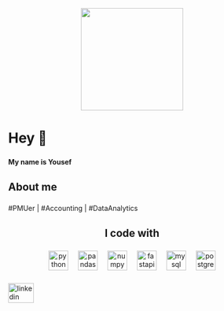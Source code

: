 <div align="center">
  <img height="208" src="https://media.giphy.com/media/v1.Y2lkPTc5MGI3NjExZWJ4bXZieWQ5YXpsbDdkYWwyMThlNXNndno0OXp3eWNweHF6MXV3cSZlcD12MV9naWZzX3NlYXJjaCZjdD1n/SEWEmCymjv8XDbsb8I/giphy.gif"  />
</div>

###

<h1 align="left">Hey 👋</h1>

###

<h4 align="left">My name is Yousef</h4>

###

<h2 align="left">About me</h2>

###

<p align="left"> 


#PMUer | #Accounting | #DataAnalytics </p>

###

<h2 align="center">I code with</h2>

###

<div align="center">
  <img src="https://cdn.jsdelivr.net/gh/devicons/devicon/icons/python/python-original.svg" height="40" alt="python logo"  />
  <img width="12" />
  <img src="https://cdn.jsdelivr.net/gh/devicons/devicon/icons/pandas/pandas-original.svg" height="40" alt="pandas logo"  />
  <img width="12" />
  <img src="https://cdn.jsdelivr.net/gh/devicons/devicon/icons/numpy/numpy-original.svg" height="40" alt="numpy logo"  />
  <img width="12" />
  <img src="https://cdn.jsdelivr.net/gh/devicons/devicon/icons/fastapi/fastapi-original.svg" height="40" alt="fastapi logo"  />
  <img width="12" />
  <img src="https://cdn.jsdelivr.net/gh/devicons/devicon/icons/mysql/mysql-original.svg" height="40" alt="mysql logo"  />
  <img width="12" />
  <img src="https://cdn.jsdelivr.net/gh/devicons/devicon/icons/postgresql/postgresql-original.svg" height="40" alt="postgresql logo"  />
</div>

###

<div align="left">
  <a href="https://www.linkedin.com/in/yousefalsiddiq?lipi=urn%3Ali%3Apage%3Ad_flagship3_profile_view_base_contact_details%3BAzSSIGBAR2y08mrOyC%2BLwg%3D%3D" target="_blank">
    <img src="https://raw.githubusercontent.com/maurodesouza/profile-readme-generator/master/src/assets/icons/social/linkedin/default.svg" width="52" height="40" alt="linkedin logo"  />
  </a>
</div>

###
